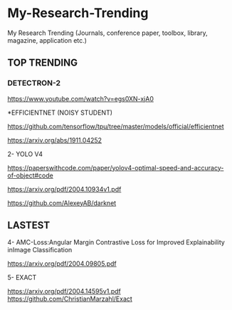 # My-Research-Trending
My Research Trending (Journals, conference paper, toolbox, library, magazine, application etc.)

## TOP TRENDING

### DETECTRON-2

https://www.youtube.com/watch?v=egs0XN-xjA0

*EFFICIENTNET (NOISY STUDENT)

https://github.com/tensorflow/tpu/tree/master/models/official/efficientnet

https://arxiv.org/abs/1911.04252

2- YOLO V4

https://paperswithcode.com/paper/yolov4-optimal-speed-and-accuracy-of-object#code

https://arxiv.org/pdf/2004.10934v1.pdf

https://github.com/AlexeyAB/darknet


## LASTEST

4- AMC-Loss:Angular Margin Contrastive Loss for Improved Explainability inImage Classification

https://arxiv.org/pdf/2004.09805.pdf

5- EXACT

https://arxiv.org/pdf/2004.14595v1.pdf
https://github.com/ChristianMarzahl/Exact



